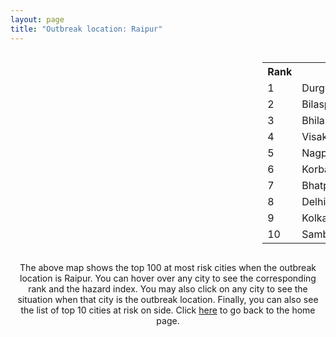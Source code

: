 ```yaml
---
layout: page
title: "Outbreak location: Raipur"
---
```

<div style="width: 100%; overflow: auto;">
<div style="width: 75%; float: left;">
<div id="mapid">
<script src="https://buda-magenta.github.io/hazard_map/load_map.js"></script>

<script>
var marker_outbreak = L.marker([21.237947, 81.633683],{"autoPan": true}).addTo(map); marker_outbreak.bindTooltip("Raipur").openTooltip();

var circle_1 = L.circle([21.199035, 81.397955], {"pane": "markerPane", "color": "red", "fill": true, "fillOpacity": 0.2, "fillRule": "evenodd", "lineCap": "round", "lineJoin": "round", "opacity": 1.0, "radius": 72837, "stroke": true, "weight": 3}).addTo(map);
circle_1.bindTooltip("Durg<br>rank: 1<br>hazard index: 0.072838")
circle_1.bindPopup('<a href="https://buda-magenta.github.io/hazard_map/Durg">Durg</a>')

var circle_2 = L.circle([22.383333, 82.133333], {"pane": "markerPane", "color": "red", "fill": true, "fillOpacity": 0.2, "fillRule": "evenodd", "lineCap": "round", "lineJoin": "round", "opacity": 1.0, "radius": 69938, "stroke": true, "weight": 3}).addTo(map);
circle_2.bindTooltip("Bilaspur<br>rank: 2<br>hazard index: 0.069939")
circle_2.bindPopup('<a href="https://buda-magenta.github.io/hazard_map/Bilaspur">Bilaspur</a>')

var circle_3 = L.circle([21.200996, 81.335426], {"pane": "markerPane", "color": "red", "fill": true, "fillOpacity": 0.2, "fillRule": "evenodd", "lineCap": "round", "lineJoin": "round", "opacity": 1.0, "radius": 53233, "stroke": true, "weight": 3}).addTo(map);
circle_3.bindTooltip("Bhilai Nagar<br>rank: 3<br>hazard index: 0.053234")
circle_3.bindPopup('<a href="https://buda-magenta.github.io/hazard_map/Bhilai_Nagar">Bhilai Nagar</a>')

var circle_4 = L.circle([17.723128, 83.301284], {"pane": "markerPane", "color": "red", "fill": true, "fillOpacity": 0.2, "fillRule": "evenodd", "lineCap": "round", "lineJoin": "round", "opacity": 1.0, "radius": 17754, "stroke": true, "weight": 3}).addTo(map);
circle_4.bindTooltip("Visakhapatnam<br>rank: 4<br>hazard index: 0.017754")
circle_4.bindPopup('<a href="https://buda-magenta.github.io/hazard_map/Visakhapatnam">Visakhapatnam</a>')

var circle_5 = L.circle([21.149813, 79.082056], {"pane": "markerPane", "color": "red", "fill": true, "fillOpacity": 0.2, "fillRule": "evenodd", "lineCap": "round", "lineJoin": "round", "opacity": 1.0, "radius": 17147, "stroke": true, "weight": 3}).addTo(map);
circle_5.bindTooltip("Nagpur<br>rank: 5<br>hazard index: 0.017148")
circle_5.bindPopup('<a href="https://buda-magenta.github.io/hazard_map/Nagpur">Nagpur</a>')

var circle_6 = L.circle([22.519770, 82.629515], {"pane": "markerPane", "color": "red", "fill": true, "fillOpacity": 0.2, "fillRule": "evenodd", "lineCap": "round", "lineJoin": "round", "opacity": 1.0, "radius": 13259, "stroke": true, "weight": 3}).addTo(map);
circle_6.bindTooltip("Korba<br>rank: 6<br>hazard index: 0.013260")
circle_6.bindPopup('<a href="https://buda-magenta.github.io/hazard_map/Korba">Korba</a>')

var circle_7 = L.circle([21.735348, 81.944459], {"pane": "markerPane", "color": "red", "fill": true, "fillOpacity": 0.2, "fillRule": "evenodd", "lineCap": "round", "lineJoin": "round", "opacity": 1.0, "radius": 12003, "stroke": true, "weight": 3}).addTo(map);
circle_7.bindTooltip("Bhatpara<br>rank: 7<br>hazard index: 0.012004")
circle_7.bindPopup('<a href="https://buda-magenta.github.io/hazard_map/Bhatpara">Bhatpara</a>')

var circle_8 = L.circle([28.651718, 77.221939], {"pane": "markerPane", "color": "red", "fill": true, "fillOpacity": 0.2, "fillRule": "evenodd", "lineCap": "round", "lineJoin": "round", "opacity": 1.0, "radius": 11142, "stroke": true, "weight": 3}).addTo(map);
circle_8.bindTooltip("Delhi<br>rank: 8<br>hazard index: 0.011143")
circle_8.bindPopup('<a href="https://buda-magenta.github.io/hazard_map/Delhi">Delhi</a>')

var circle_9 = L.circle([22.541418, 88.357691], {"pane": "markerPane", "color": "red", "fill": true, "fillOpacity": 0.2, "fillRule": "evenodd", "lineCap": "round", "lineJoin": "round", "opacity": 1.0, "radius": 8998, "stroke": true, "weight": 3}).addTo(map);
circle_9.bindTooltip("Kolkata<br>rank: 9<br>hazard index: 0.008998")
circle_9.bindPopup('<a href="https://buda-magenta.github.io/hazard_map/Kolkata">Kolkata</a>')

var circle_10 = L.circle([21.400000, 83.883333], {"pane": "markerPane", "color": "red", "fill": true, "fillOpacity": 0.2, "fillRule": "evenodd", "lineCap": "round", "lineJoin": "round", "opacity": 1.0, "radius": 8945, "stroke": true, "weight": 3}).addTo(map);
circle_10.bindTooltip("Sambalpur<br>rank: 10<br>hazard index: 0.008945")
circle_10.bindPopup('<a href="https://buda-magenta.github.io/hazard_map/Sambalpur">Sambalpur</a>')

var circle_11 = L.circle([19.075990, 72.877393], {"pane": "markerPane", "color": "red", "fill": true, "fillOpacity": 0.2, "fillRule": "evenodd", "lineCap": "round", "lineJoin": "round", "opacity": 1.0, "radius": 8496, "stroke": true, "weight": 3}).addTo(map);
circle_11.bindTooltip("Mumbai<br>rank: 11<br>hazard index: 0.008496")
circle_11.bindPopup('<a href="https://buda-magenta.github.io/hazard_map/Mumbai">Mumbai</a>')

var circle_12 = L.circle([17.388786, 78.461065], {"pane": "markerPane", "color": "red", "fill": true, "fillOpacity": 0.2, "fillRule": "evenodd", "lineCap": "round", "lineJoin": "round", "opacity": 1.0, "radius": 6854, "stroke": true, "weight": 3}).addTo(map);
circle_12.bindTooltip("Hyderabad<br>rank: 12<br>hazard index: 0.006854")
circle_12.bindPopup('<a href="https://buda-magenta.github.io/hazard_map/Hyderabad">Hyderabad</a>')

var circle_13 = L.circle([20.972740, 80.691555], {"pane": "markerPane", "color": "red", "fill": true, "fillOpacity": 0.2, "fillRule": "evenodd", "lineCap": "round", "lineJoin": "round", "opacity": 1.0, "radius": 6428, "stroke": true, "weight": 3}).addTo(map);
circle_13.bindTooltip("Rajnandgaon<br>rank: 13<br>hazard index: 0.006429")
circle_13.bindPopup('<a href="https://buda-magenta.github.io/hazard_map/Rajnandgaon">Rajnandgaon</a>')

var circle_14 = L.circle([20.843512, 75.525927], {"pane": "markerPane", "color": "red", "fill": true, "fillOpacity": 0.2, "fillRule": "evenodd", "lineCap": "round", "lineJoin": "round", "opacity": 1.0, "radius": 5680, "stroke": true, "weight": 3}).addTo(map);
circle_14.bindTooltip("Jalgaon<br>rank: 14<br>hazard index: 0.005680")
circle_14.bindPopup('<a href="https://buda-magenta.github.io/hazard_map/Jalgaon">Jalgaon</a>')

var circle_15 = L.circle([22.500000, 83.500000], {"pane": "markerPane", "color": "red", "fill": true, "fillOpacity": 0.2, "fillRule": "evenodd", "lineCap": "round", "lineJoin": "round", "opacity": 1.0, "radius": 5528, "stroke": true, "weight": 3}).addTo(map);
circle_15.bindTooltip("Raigarh<br>rank: 15<br>hazard index: 0.005528")
circle_15.bindPopup('<a href="https://buda-magenta.github.io/hazard_map/Raigarh">Raigarh</a>')

var circle_16 = L.circle([21.145629, 80.268387], {"pane": "markerPane", "color": "red", "fill": true, "fillOpacity": 0.2, "fillRule": "evenodd", "lineCap": "round", "lineJoin": "round", "opacity": 1.0, "radius": 5141, "stroke": true, "weight": 3}).addTo(map);
circle_16.bindTooltip("Gondiya<br>rank: 16<br>hazard index: 0.005141")
circle_16.bindPopup('<a href="https://buda-magenta.github.io/hazard_map/Gondiya">Gondiya</a>')

var circle_17 = L.circle([22.801519, 86.202958], {"pane": "markerPane", "color": "red", "fill": true, "fillOpacity": 0.2, "fillRule": "evenodd", "lineCap": "round", "lineJoin": "round", "opacity": 1.0, "radius": 4379, "stroke": true, "weight": 3}).addTo(map);
circle_17.bindTooltip("Jamshedpur<br>rank: 17<br>hazard index: 0.004379")
circle_17.bindPopup('<a href="https://buda-magenta.github.io/hazard_map/Jamshedpur">Jamshedpur</a>')

var circle_18 = L.circle([20.266777, 85.843559], {"pane": "markerPane", "color": "red", "fill": true, "fillOpacity": 0.2, "fillRule": "evenodd", "lineCap": "round", "lineJoin": "round", "opacity": 1.0, "radius": 4051, "stroke": true, "weight": 3}).addTo(map);
circle_18.bindTooltip("Bhubaneswar<br>rank: 18<br>hazard index: 0.004051")
circle_18.bindPopup('<a href="https://buda-magenta.github.io/hazard_map/Bhubaneswar">Bhubaneswar</a>')

var circle_19 = L.circle([18.112082, 83.405220], {"pane": "markerPane", "color": "red", "fill": true, "fillOpacity": 0.2, "fillRule": "evenodd", "lineCap": "round", "lineJoin": "round", "opacity": 1.0, "radius": 3334, "stroke": true, "weight": 3}).addTo(map);
circle_19.bindTooltip("Vizianagaram<br>rank: 19<br>hazard index: 0.003334")
circle_19.bindPopup('<a href="https://buda-magenta.github.io/hazard_map/Vizianagaram">Vizianagaram</a>')

var circle_20 = L.circle([19.087076, 82.023572], {"pane": "markerPane", "color": "red", "fill": true, "fillOpacity": 0.2, "fillRule": "evenodd", "lineCap": "round", "lineJoin": "round", "opacity": 1.0, "radius": 3104, "stroke": true, "weight": 3}).addTo(map);
circle_20.bindTooltip("Jagdalpur<br>rank: 20<br>hazard index: 0.003105")
circle_20.bindPopup('<a href="https://buda-magenta.github.io/hazard_map/Jagdalpur">Jagdalpur</a>')

var circle_21 = L.circle([22.214285, 84.872437], {"pane": "markerPane", "color": "red", "fill": true, "fillOpacity": 0.2, "fillRule": "evenodd", "lineCap": "round", "lineJoin": "round", "opacity": 1.0, "radius": 2859, "stroke": true, "weight": 3}).addTo(map);
circle_21.bindTooltip("Raurkela<br>rank: 21<br>hazard index: 0.002859")
circle_21.bindPopup('<a href="https://buda-magenta.github.io/hazard_map/Raurkela">Raurkela</a>')

var circle_22 = L.circle([23.258486, 77.401989], {"pane": "markerPane", "color": "red", "fill": true, "fillOpacity": 0.2, "fillRule": "evenodd", "lineCap": "round", "lineJoin": "round", "opacity": 1.0, "radius": 2109, "stroke": true, "weight": 3}).addTo(map);
circle_22.bindTooltip("Bhopal<br>rank: 22<br>hazard index: 0.002109")
circle_22.bindPopup('<a href="https://buda-magenta.github.io/hazard_map/Bhopal">Bhopal</a>')

var circle_23 = L.circle([19.807608, 85.825254], {"pane": "markerPane", "color": "red", "fill": true, "fillOpacity": 0.2, "fillRule": "evenodd", "lineCap": "round", "lineJoin": "round", "opacity": 1.0, "radius": 1828, "stroke": true, "weight": 3}).addTo(map);
circle_23.bindTooltip("Puri<br>rank: 23<br>hazard index: 0.001828")
circle_23.bindPopup('<a href="https://buda-magenta.github.io/hazard_map/Puri">Puri</a>')

var circle_24 = L.circle([22.890183, 88.426939], {"pane": "markerPane", "color": "red", "fill": true, "fillOpacity": 0.2, "fillRule": "evenodd", "lineCap": "round", "lineJoin": "round", "opacity": 1.0, "radius": 1667, "stroke": true, "weight": 3}).addTo(map);
circle_24.bindTooltip("Naihati<br>rank: 24<br>hazard index: 0.001667")
circle_24.bindPopup('<a href="https://buda-magenta.github.io/hazard_map/Naihati">Naihati</a>')

var circle_25 = L.circle([22.720362, 75.868200], {"pane": "markerPane", "color": "red", "fill": true, "fillOpacity": 0.2, "fillRule": "evenodd", "lineCap": "round", "lineJoin": "round", "opacity": 1.0, "radius": 1605, "stroke": true, "weight": 3}).addTo(map);
circle_25.bindTooltip("Indore<br>rank: 25<br>hazard index: 0.001605")
circle_25.bindPopup('<a href="https://buda-magenta.github.io/hazard_map/Indore">Indore</a>')

var circle_26 = L.circle([12.979120, 77.591300], {"pane": "markerPane", "color": "red", "fill": true, "fillOpacity": 0.2, "fillRule": "evenodd", "lineCap": "round", "lineJoin": "round", "opacity": 1.0, "radius": 1603, "stroke": true, "weight": 3}).addTo(map);
circle_26.bindTooltip("Bangalore<br>rank: 26<br>hazard index: 0.001603")
circle_26.bindPopup('<a href="https://buda-magenta.github.io/hazard_map/Bangalore">Bangalore</a>')

var circle_27 = L.circle([23.122634, 83.198189], {"pane": "markerPane", "color": "red", "fill": true, "fillOpacity": 0.2, "fillRule": "evenodd", "lineCap": "round", "lineJoin": "round", "opacity": 1.0, "radius": 1453, "stroke": true, "weight": 3}).addTo(map);
circle_27.bindTooltip("Ambikapur<br>rank: 27<br>hazard index: 0.001454")
circle_27.bindPopup('<a href="https://buda-magenta.github.io/hazard_map/Ambikapur">Ambikapur</a>')

var circle_28 = L.circle([20.468600, 85.879200], {"pane": "markerPane", "color": "red", "fill": true, "fillOpacity": 0.2, "fillRule": "evenodd", "lineCap": "round", "lineJoin": "round", "opacity": 1.0, "radius": 1320, "stroke": true, "weight": 3}).addTo(map);
circle_28.bindTooltip("Cuttack<br>rank: 28<br>hazard index: 0.001320")
circle_28.bindPopup('<a href="https://buda-magenta.github.io/hazard_map/Cuttack">Cuttack</a>')

var circle_29 = L.circle([26.838100, 80.934600], {"pane": "markerPane", "color": "red", "fill": true, "fillOpacity": 0.2, "fillRule": "evenodd", "lineCap": "round", "lineJoin": "round", "opacity": 1.0, "radius": 1275, "stroke": true, "weight": 3}).addTo(map);
circle_29.bindTooltip("Lucknow<br>rank: 29<br>hazard index: 0.001276")
circle_29.bindPopup('<a href="https://buda-magenta.github.io/hazard_map/Lucknow">Lucknow</a>')

var circle_30 = L.circle([25.438130, 81.833800], {"pane": "markerPane", "color": "red", "fill": true, "fillOpacity": 0.2, "fillRule": "evenodd", "lineCap": "round", "lineJoin": "round", "opacity": 1.0, "radius": 1209, "stroke": true, "weight": 3}).addTo(map);
circle_30.bindTooltip("Allahabad<br>rank: 30<br>hazard index: 0.001210")
circle_30.bindPopup('<a href="https://buda-magenta.github.io/hazard_map/Allahabad">Allahabad</a>')

var circle_31 = L.circle([25.335649, 83.007629], {"pane": "markerPane", "color": "red", "fill": true, "fillOpacity": 0.2, "fillRule": "evenodd", "lineCap": "round", "lineJoin": "round", "opacity": 1.0, "radius": 1178, "stroke": true, "weight": 3}).addTo(map);
circle_31.bindTooltip("Varanasi<br>rank: 31<br>hazard index: 0.001178")
circle_31.bindPopup('<a href="https://buda-magenta.github.io/hazard_map/Varanasi">Varanasi</a>')

var circle_32 = L.circle([26.460914, 80.321759], {"pane": "markerPane", "color": "red", "fill": true, "fillOpacity": 0.2, "fillRule": "evenodd", "lineCap": "round", "lineJoin": "round", "opacity": 1.0, "radius": 1079, "stroke": true, "weight": 3}).addTo(map);
circle_32.bindTooltip("Kanpur<br>rank: 32<br>hazard index: 0.001079")
circle_32.bindPopup('<a href="https://buda-magenta.github.io/hazard_map/Kanpur">Kanpur</a>')

var circle_33 = L.circle([25.609324, 85.123525], {"pane": "markerPane", "color": "red", "fill": true, "fillOpacity": 0.2, "fillRule": "evenodd", "lineCap": "round", "lineJoin": "round", "opacity": 1.0, "radius": 898, "stroke": true, "weight": 3}).addTo(map);
circle_33.bindTooltip("Patna<br>rank: 33<br>hazard index: 0.000899")
circle_33.bindPopup('<a href="https://buda-magenta.github.io/hazard_map/Patna">Patna</a>')

var circle_34 = L.circle([23.160894, 79.949770], {"pane": "markerPane", "color": "red", "fill": true, "fillOpacity": 0.2, "fillRule": "evenodd", "lineCap": "round", "lineJoin": "round", "opacity": 1.0, "radius": 893, "stroke": true, "weight": 3}).addTo(map);
circle_34.bindTooltip("Jabalpur<br>rank: 34<br>hazard index: 0.000893")
circle_34.bindPopup('<a href="https://buda-magenta.github.io/hazard_map/Jabalpur">Jabalpur</a>')

var circle_35 = L.circle([22.782355, 86.159003], {"pane": "markerPane", "color": "red", "fill": true, "fillOpacity": 0.2, "fillRule": "evenodd", "lineCap": "round", "lineJoin": "round", "opacity": 1.0, "radius": 798, "stroke": true, "weight": 3}).addTo(map);
circle_35.bindTooltip("Adityapur<br>rank: 35<br>hazard index: 0.000798")
circle_35.bindPopup('<a href="https://buda-magenta.github.io/hazard_map/Adityapur">Adityapur</a>')

var circle_36 = L.circle([24.500000, 81.000000], {"pane": "markerPane", "color": "red", "fill": true, "fillOpacity": 0.2, "fillRule": "evenodd", "lineCap": "round", "lineJoin": "round", "opacity": 1.0, "radius": 585, "stroke": true, "weight": 3}).addTo(map);
circle_36.bindTooltip("Satna<br>rank: 36<br>hazard index: 0.000586")
circle_36.bindPopup('<a href="https://buda-magenta.github.io/hazard_map/Satna">Satna</a>')

var circle_37 = L.circle([18.320022, 83.916077], {"pane": "markerPane", "color": "red", "fill": true, "fillOpacity": 0.2, "fillRule": "evenodd", "lineCap": "round", "lineJoin": "round", "opacity": 1.0, "radius": 567, "stroke": true, "weight": 3}).addTo(map);
circle_37.bindTooltip("Srikakulam<br>rank: 37<br>hazard index: 0.000568")
circle_37.bindPopup('<a href="https://buda-magenta.github.io/hazard_map/Srikakulam">Srikakulam</a>')

var circle_38 = L.circle([16.508759, 80.618510], {"pane": "markerPane", "color": "red", "fill": true, "fillOpacity": 0.2, "fillRule": "evenodd", "lineCap": "round", "lineJoin": "round", "opacity": 1.0, "radius": 539, "stroke": true, "weight": 3}).addTo(map);
circle_38.bindTooltip("Vijayawada<br>rank: 38<br>hazard index: 0.000540")
circle_38.bindPopup('<a href="https://buda-magenta.github.io/hazard_map/Vijayawada">Vijayawada</a>')

var circle_39 = L.circle([21.154541, 77.644296], {"pane": "markerPane", "color": "red", "fill": true, "fillOpacity": 0.2, "fillRule": "evenodd", "lineCap": "round", "lineJoin": "round", "opacity": 1.0, "radius": 510, "stroke": true, "weight": 3}).addTo(map);
circle_39.bindTooltip("Amravati<br>rank: 39<br>hazard index: 0.000511")
circle_39.bindPopup('<a href="https://buda-magenta.github.io/hazard_map/Amravati">Amravati</a>')

var circle_40 = L.circle([18.521428, 73.854454], {"pane": "markerPane", "color": "red", "fill": true, "fillOpacity": 0.2, "fillRule": "evenodd", "lineCap": "round", "lineJoin": "round", "opacity": 1.0, "radius": 479, "stroke": true, "weight": 3}).addTo(map);
circle_40.bindTooltip("Pune<br>rank: 40<br>hazard index: 0.000480")
circle_40.bindPopup('<a href="https://buda-magenta.github.io/hazard_map/Pune">Pune</a>')

var circle_41 = L.circle([19.194329, 72.970178], {"pane": "markerPane", "color": "red", "fill": true, "fillOpacity": 0.2, "fillRule": "evenodd", "lineCap": "round", "lineJoin": "round", "opacity": 1.0, "radius": 475, "stroke": true, "weight": 3}).addTo(map);
circle_41.bindTooltip("Thane<br>rank: 41<br>hazard index: 0.000475")
circle_41.bindPopup('<a href="https://buda-magenta.github.io/hazard_map/Thane">Thane</a>')

var circle_42 = L.circle([24.759267, 81.655000], {"pane": "markerPane", "color": "red", "fill": true, "fillOpacity": 0.2, "fillRule": "evenodd", "lineCap": "round", "lineJoin": "round", "opacity": 1.0, "radius": 474, "stroke": true, "weight": 3}).addTo(map);
circle_42.bindTooltip("Rewa<br>rank: 42<br>hazard index: 0.000475")
circle_42.bindPopup('<a href="https://buda-magenta.github.io/hazard_map/Rewa">Rewa</a>')

var circle_43 = L.circle([25.133173, 86.525040], {"pane": "markerPane", "color": "red", "fill": true, "fillOpacity": 0.2, "fillRule": "evenodd", "lineCap": "round", "lineJoin": "round", "opacity": 1.0, "radius": 456, "stroke": true, "weight": 3}).addTo(map);
circle_43.bindTooltip("Kharagpur<br>rank: 43<br>hazard index: 0.000457")
circle_43.bindPopup('<a href="https://buda-magenta.github.io/hazard_map/Kharagpur">Kharagpur</a>')

var circle_44 = L.circle([21.170200, 72.831100], {"pane": "markerPane", "color": "red", "fill": true, "fillOpacity": 0.2, "fillRule": "evenodd", "lineCap": "round", "lineJoin": "round", "opacity": 1.0, "radius": 454, "stroke": true, "weight": 3}).addTo(map);
circle_44.bindTooltip("Surat<br>rank: 44<br>hazard index: 0.000454")
circle_44.bindPopup('<a href="https://buda-magenta.github.io/hazard_map/Surat">Surat</a>')

var circle_45 = L.circle([23.370035, 85.325013], {"pane": "markerPane", "color": "red", "fill": true, "fillOpacity": 0.2, "fillRule": "evenodd", "lineCap": "round", "lineJoin": "round", "opacity": 1.0, "radius": 446, "stroke": true, "weight": 3}).addTo(map);
circle_45.bindTooltip("Ranchi<br>rank: 45<br>hazard index: 0.000446")
circle_45.bindPopup('<a href="https://buda-magenta.github.io/hazard_map/Ranchi">Ranchi</a>')

var circle_46 = L.circle([22.920982, 88.437022], {"pane": "markerPane", "color": "red", "fill": true, "fillOpacity": 0.2, "fillRule": "evenodd", "lineCap": "round", "lineJoin": "round", "opacity": 1.0, "radius": 443, "stroke": true, "weight": 3}).addTo(map);
circle_46.bindTooltip("Halisahar<br>rank: 46<br>hazard index: 0.000444")
circle_46.bindPopup('<a href="https://buda-magenta.github.io/hazard_map/Halisahar">Halisahar</a>')

var circle_47 = L.circle([20.993276, 75.839983], {"pane": "markerPane", "color": "red", "fill": true, "fillOpacity": 0.2, "fillRule": "evenodd", "lineCap": "round", "lineJoin": "round", "opacity": 1.0, "radius": 443, "stroke": true, "weight": 3}).addTo(map);
circle_47.bindTooltip("Bhusawal<br>rank: 47<br>hazard index: 0.000444")
circle_47.bindPopup('<a href="https://buda-magenta.github.io/hazard_map/Bhusawal">Bhusawal</a>')

var circle_48 = L.circle([23.795281, 86.430964], {"pane": "markerPane", "color": "red", "fill": true, "fillOpacity": 0.2, "fillRule": "evenodd", "lineCap": "round", "lineJoin": "round", "opacity": 1.0, "radius": 440, "stroke": true, "weight": 3}).addTo(map);
circle_48.bindTooltip("Dhanbad<br>rank: 48<br>hazard index: 0.000440")
circle_48.bindPopup('<a href="https://buda-magenta.github.io/hazard_map/Dhanbad">Dhanbad</a>')

var circle_49 = L.circle([22.949011, 88.435910], {"pane": "markerPane", "color": "red", "fill": true, "fillOpacity": 0.2, "fillRule": "evenodd", "lineCap": "round", "lineJoin": "round", "opacity": 1.0, "radius": 427, "stroke": true, "weight": 3}).addTo(map);
circle_49.bindTooltip("Kanchrapara<br>rank: 49<br>hazard index: 0.000427")
circle_49.bindPopup('<a href="https://buda-magenta.github.io/hazard_map/Kanchrapara">Kanchrapara</a>')

var circle_50 = L.circle([23.021624, 72.579707], {"pane": "markerPane", "color": "red", "fill": true, "fillOpacity": 0.2, "fillRule": "evenodd", "lineCap": "round", "lineJoin": "round", "opacity": 1.0, "radius": 425, "stroke": true, "weight": 3}).addTo(map);
circle_50.bindTooltip("Ahmedabad<br>rank: 50<br>hazard index: 0.000426")
circle_50.bindPopup('<a href="https://buda-magenta.github.io/hazard_map/Ahmedabad">Ahmedabad</a>')

var circle_51 = L.circle([25.531031, 78.652689], {"pane": "markerPane", "color": "red", "fill": true, "fillOpacity": 0.2, "fillRule": "evenodd", "lineCap": "round", "lineJoin": "round", "opacity": 1.0, "radius": 403, "stroke": true, "weight": 3}).addTo(map);
circle_51.bindTooltip("Jhansi<br>rank: 51<br>hazard index: 0.000403")
circle_51.bindPopup('<a href="https://buda-magenta.github.io/hazard_map/Jhansi">Jhansi</a>')

var circle_52 = L.circle([20.030976, 79.358139], {"pane": "markerPane", "color": "red", "fill": true, "fillOpacity": 0.2, "fillRule": "evenodd", "lineCap": "round", "lineJoin": "round", "opacity": 1.0, "radius": 402, "stroke": true, "weight": 3}).addTo(map);
circle_52.bindTooltip("Chandrapur<br>rank: 52<br>hazard index: 0.000403")
circle_52.bindPopup('<a href="https://buda-magenta.github.io/hazard_map/Chandrapur">Chandrapur</a>')

var circle_53 = L.circle([26.915458, 75.818982], {"pane": "markerPane", "color": "red", "fill": true, "fillOpacity": 0.2, "fillRule": "evenodd", "lineCap": "round", "lineJoin": "round", "opacity": 1.0, "radius": 388, "stroke": true, "weight": 3}).addTo(map);
circle_53.bindTooltip("Jaipur<br>rank: 53<br>hazard index: 0.000389")
circle_53.bindPopup('<a href="https://buda-magenta.github.io/hazard_map/Jaipur">Jaipur</a>')

var circle_54 = L.circle([17.005045, 81.780473], {"pane": "markerPane", "color": "red", "fill": true, "fillOpacity": 0.2, "fillRule": "evenodd", "lineCap": "round", "lineJoin": "round", "opacity": 1.0, "radius": 365, "stroke": true, "weight": 3}).addTo(map);
circle_54.bindTooltip("Rajahmundry<br>rank: 54<br>hazard index: 0.000366")
circle_54.bindPopup('<a href="https://buda-magenta.github.io/hazard_map/Rajahmundry">Rajahmundry</a>')

var circle_55 = L.circle([13.083694, 80.270186], {"pane": "markerPane", "color": "red", "fill": true, "fillOpacity": 0.2, "fillRule": "evenodd", "lineCap": "round", "lineJoin": "round", "opacity": 1.0, "radius": 335, "stroke": true, "weight": 3}).addTo(map);
circle_55.bindTooltip("Chennai<br>rank: 55<br>hazard index: 0.000335")
circle_55.bindPopup('<a href="https://buda-magenta.github.io/hazard_map/Chennai">Chennai</a>')

var circle_56 = L.circle([15.398403, 73.812918], {"pane": "markerPane", "color": "red", "fill": true, "fillOpacity": 0.2, "fillRule": "evenodd", "lineCap": "round", "lineJoin": "round", "opacity": 1.0, "radius": 290, "stroke": true, "weight": 3}).addTo(map);
circle_56.bindTooltip("Vasco Da Gama<br>rank: 56<br>hazard index: 0.000290")
circle_56.bindPopup('<a href="https://buda-magenta.github.io/hazard_map/Vasco_Da_Gama">Vasco Da Gama</a>')

var circle_57 = L.circle([20.259399, 76.976203], {"pane": "markerPane", "color": "red", "fill": true, "fillOpacity": 0.2, "fillRule": "evenodd", "lineCap": "round", "lineJoin": "round", "opacity": 1.0, "radius": 274, "stroke": true, "weight": 3}).addTo(map);
circle_57.bindTooltip("Malegaon<br>rank: 57<br>hazard index: 0.000274")
circle_57.bindPopup('<a href="https://buda-magenta.github.io/hazard_map/Malegaon">Malegaon</a>')

var circle_58 = L.circle([23.687130, 86.974659], {"pane": "markerPane", "color": "red", "fill": true, "fillOpacity": 0.2, "fillRule": "evenodd", "lineCap": "round", "lineJoin": "round", "opacity": 1.0, "radius": 266, "stroke": true, "weight": 3}).addTo(map);
circle_58.bindTooltip("Asansol<br>rank: 58<br>hazard index: 0.000266")
circle_58.bindPopup('<a href="https://buda-magenta.github.io/hazard_map/Asansol">Asansol</a>')

var circle_59 = L.circle([22.591260, 88.390964], {"pane": "markerPane", "color": "red", "fill": true, "fillOpacity": 0.2, "fillRule": "evenodd", "lineCap": "round", "lineJoin": "round", "opacity": 1.0, "radius": 263, "stroke": true, "weight": 3}).addTo(map);
circle_59.bindTooltip("Bidhan Nagar<br>rank: 59<br>hazard index: 0.000263")
circle_59.bindPopup('<a href="https://buda-magenta.github.io/hazard_map/Bidhan_Nagar">Bidhan Nagar</a>')

var circle_60 = L.circle([21.934900, 86.732400], {"pane": "markerPane", "color": "red", "fill": true, "fillOpacity": 0.2, "fillRule": "evenodd", "lineCap": "round", "lineJoin": "round", "opacity": 1.0, "radius": 242, "stroke": true, "weight": 3}).addTo(map);
circle_60.bindTooltip("Baripada<br>rank: 60<br>hazard index: 0.000242")
circle_60.bindPopup('<a href="https://buda-magenta.github.io/hazard_map/Baripada">Baripada</a>')

var circle_61 = L.circle([16.943739, 82.235061], {"pane": "markerPane", "color": "red", "fill": true, "fillOpacity": 0.2, "fillRule": "evenodd", "lineCap": "round", "lineJoin": "round", "opacity": 1.0, "radius": 234, "stroke": true, "weight": 3}).addTo(map);
circle_61.bindTooltip("Kakinada<br>rank: 61<br>hazard index: 0.000234")
circle_61.bindPopup('<a href="https://buda-magenta.github.io/hazard_map/Kakinada">Kakinada</a>')

var circle_62 = L.circle([19.877263, 75.339024], {"pane": "markerPane", "color": "red", "fill": true, "fillOpacity": 0.2, "fillRule": "evenodd", "lineCap": "round", "lineJoin": "round", "opacity": 1.0, "radius": 203, "stroke": true, "weight": 3}).addTo(map);
circle_62.bindTooltip("Aurangabad<br>rank: 62<br>hazard index: 0.000204")
circle_62.bindPopup('<a href="https://buda-magenta.github.io/hazard_map/Aurangabad">Aurangabad</a>')

var circle_63 = L.circle([21.879616, 77.875681], {"pane": "markerPane", "color": "red", "fill": true, "fillOpacity": 0.2, "fillRule": "evenodd", "lineCap": "round", "lineJoin": "round", "opacity": 1.0, "radius": 198, "stroke": true, "weight": 3}).addTo(map);
circle_63.bindTooltip("Betul<br>rank: 63<br>hazard index: 0.000198")
circle_63.bindPopup('<a href="https://buda-magenta.github.io/hazard_map/Betul">Betul</a>')

var circle_64 = L.circle([20.761862, 77.192172], {"pane": "markerPane", "color": "red", "fill": true, "fillOpacity": 0.2, "fillRule": "evenodd", "lineCap": "round", "lineJoin": "round", "opacity": 1.0, "radius": 185, "stroke": true, "weight": 3}).addTo(map);
circle_64.bindTooltip("Akola<br>rank: 64<br>hazard index: 0.000185")
circle_64.bindPopup('<a href="https://buda-magenta.github.io/hazard_map/Akola">Akola</a>')

var circle_65 = L.circle([23.250000, 87.750000], {"pane": "markerPane", "color": "red", "fill": true, "fillOpacity": 0.2, "fillRule": "evenodd", "lineCap": "round", "lineJoin": "round", "opacity": 1.0, "radius": 181, "stroke": true, "weight": 3}).addTo(map);
circle_65.bindTooltip("Barddhaman<br>rank: 65<br>hazard index: 0.000181")
circle_65.bindPopup('<a href="https://buda-magenta.github.io/hazard_map/Barddhaman">Barddhaman</a>')

var circle_66 = L.circle([25.773344, 84.784977], {"pane": "markerPane", "color": "red", "fill": true, "fillOpacity": 0.2, "fillRule": "evenodd", "lineCap": "round", "lineJoin": "round", "opacity": 1.0, "radius": 177, "stroke": true, "weight": 3}).addTo(map);
circle_66.bindTooltip("Chapra<br>rank: 66<br>hazard index: 0.000177")
circle_66.bindPopup('<a href="https://buda-magenta.github.io/hazard_map/Chapra">Chapra</a>')

var circle_67 = L.circle([24.476642, 86.606732], {"pane": "markerPane", "color": "red", "fill": true, "fillOpacity": 0.2, "fillRule": "evenodd", "lineCap": "round", "lineJoin": "round", "opacity": 1.0, "radius": 173, "stroke": true, "weight": 3}).addTo(map);
circle_67.bindTooltip("Deoghar<br>rank: 67<br>hazard index: 0.000173")
circle_67.bindPopup('<a href="https://buda-magenta.github.io/hazard_map/Deoghar">Deoghar</a>')

var circle_68 = L.circle([20.011247, 73.790236], {"pane": "markerPane", "color": "red", "fill": true, "fillOpacity": 0.2, "fillRule": "evenodd", "lineCap": "round", "lineJoin": "round", "opacity": 1.0, "radius": 160, "stroke": true, "weight": 3}).addTo(map);
circle_68.bindTooltip("Nashik<br>rank: 68<br>hazard index: 0.000160")
circle_68.bindPopup('<a href="https://buda-magenta.github.io/hazard_map/Nashik">Nashik</a>')

var circle_69 = L.circle([28.428262, 77.002700], {"pane": "markerPane", "color": "red", "fill": true, "fillOpacity": 0.2, "fillRule": "evenodd", "lineCap": "round", "lineJoin": "round", "opacity": 1.0, "radius": 157, "stroke": true, "weight": 3}).addTo(map);
circle_69.bindTooltip("Gurgaon<br>rank: 69<br>hazard index: 0.000158")
circle_69.bindPopup('<a href="https://buda-magenta.github.io/hazard_map/Gurgaon">Gurgaon</a>')

var circle_70 = L.circle([23.699128, 85.991069], {"pane": "markerPane", "color": "red", "fill": true, "fillOpacity": 0.2, "fillRule": "evenodd", "lineCap": "round", "lineJoin": "round", "opacity": 1.0, "radius": 156, "stroke": true, "weight": 3}).addTo(map);
circle_70.bindTooltip("Bokaro<br>rank: 70<br>hazard index: 0.000157")
circle_70.bindPopup('<a href="https://buda-magenta.github.io/hazard_map/Bokaro">Bokaro</a>')

var circle_71 = L.circle([17.980609, 79.598212], {"pane": "markerPane", "color": "red", "fill": true, "fillOpacity": 0.2, "fillRule": "evenodd", "lineCap": "round", "lineJoin": "round", "opacity": 1.0, "radius": 149, "stroke": true, "weight": 3}).addTo(map);
circle_71.bindTooltip("Warangal<br>rank: 71<br>hazard index: 0.000150")
circle_71.bindPopup('<a href="https://buda-magenta.github.io/hazard_map/Warangal">Warangal</a>')

var circle_72 = L.circle([9.931308, 76.267414], {"pane": "markerPane", "color": "red", "fill": true, "fillOpacity": 0.2, "fillRule": "evenodd", "lineCap": "round", "lineJoin": "round", "opacity": 1.0, "radius": 148, "stroke": true, "weight": 3}).addTo(map);
circle_72.bindTooltip("Kochi<br>rank: 72<br>hazard index: 0.000148")
circle_72.bindPopup('<a href="https://buda-magenta.github.io/hazard_map/Kochi">Kochi</a>')

var circle_73 = L.circle([28.402979, 77.310384], {"pane": "markerPane", "color": "red", "fill": true, "fillOpacity": 0.2, "fillRule": "evenodd", "lineCap": "round", "lineJoin": "round", "opacity": 1.0, "radius": 144, "stroke": true, "weight": 3}).addTo(map);
circle_73.bindTooltip("Faridabad<br>rank: 73<br>hazard index: 0.000145")
circle_73.bindPopup('<a href="https://buda-magenta.github.io/hazard_map/Faridabad">Faridabad</a>')

var circle_74 = L.circle([26.671329, 83.364583], {"pane": "markerPane", "color": "red", "fill": true, "fillOpacity": 0.2, "fillRule": "evenodd", "lineCap": "round", "lineJoin": "round", "opacity": 1.0, "radius": 136, "stroke": true, "weight": 3}).addTo(map);
circle_74.bindTooltip("Gorakhpur<br>rank: 74<br>hazard index: 0.000136")
circle_74.bindPopup('<a href="https://buda-magenta.github.io/hazard_map/Gorakhpur">Gorakhpur</a>')

var circle_75 = L.circle([23.405848, 88.495894], {"pane": "markerPane", "color": "red", "fill": true, "fillOpacity": 0.2, "fillRule": "evenodd", "lineCap": "round", "lineJoin": "round", "opacity": 1.0, "radius": 134, "stroke": true, "weight": 3}).addTo(map);
circle_75.bindTooltip("Krishnanagar<br>rank: 75<br>hazard index: 0.000135")
circle_75.bindPopup('<a href="https://buda-magenta.github.io/hazard_map/Krishnanagar">Krishnanagar</a>')

var circle_76 = L.circle([22.472223, 88.093845], {"pane": "markerPane", "color": "red", "fill": true, "fillOpacity": 0.2, "fillRule": "evenodd", "lineCap": "round", "lineJoin": "round", "opacity": 1.0, "radius": 131, "stroke": true, "weight": 3}).addTo(map);
circle_76.bindTooltip("Uluberia<br>rank: 76<br>hazard index: 0.000132")
circle_76.bindPopup('<a href="https://buda-magenta.github.io/hazard_map/Uluberia">Uluberia</a>')

var circle_77 = L.circle([26.716413, 88.430992], {"pane": "markerPane", "color": "red", "fill": true, "fillOpacity": 0.2, "fillRule": "evenodd", "lineCap": "round", "lineJoin": "round", "opacity": 1.0, "radius": 130, "stroke": true, "weight": 3}).addTo(map);
circle_77.bindTooltip("Siliguri<br>rank: 77<br>hazard index: 0.000130")
circle_77.bindPopup('<a href="https://buda-magenta.github.io/hazard_map/Siliguri">Siliguri</a>')

var circle_78 = L.circle([22.297314, 73.194257], {"pane": "markerPane", "color": "red", "fill": true, "fillOpacity": 0.2, "fillRule": "evenodd", "lineCap": "round", "lineJoin": "round", "opacity": 1.0, "radius": 127, "stroke": true, "weight": 3}).addTo(map);
circle_78.bindTooltip("Vadodara<br>rank: 78<br>hazard index: 0.000127")
circle_78.bindPopup('<a href="https://buda-magenta.github.io/hazard_map/Vadodara">Vadodara</a>')

var circle_79 = L.circle([27.209822, 79.048137], {"pane": "markerPane", "color": "red", "fill": true, "fillOpacity": 0.2, "fillRule": "evenodd", "lineCap": "round", "lineJoin": "round", "opacity": 1.0, "radius": 127, "stroke": true, "weight": 3}).addTo(map);
circle_79.bindTooltip("Mainpuri<br>rank: 79<br>hazard index: 0.000127")
circle_79.bindPopup('<a href="https://buda-magenta.github.io/hazard_map/Mainpuri">Mainpuri</a>')

var circle_80 = L.circle([18.793568, 80.815939], {"pane": "markerPane", "color": "red", "fill": true, "fillOpacity": 0.2, "fillRule": "evenodd", "lineCap": "round", "lineJoin": "round", "opacity": 1.0, "radius": 126, "stroke": true, "weight": 3}).addTo(map);
circle_80.bindTooltip("Bijapur<br>rank: 80<br>hazard index: 0.000126")
circle_80.bindPopup('<a href="https://buda-magenta.github.io/hazard_map/Bijapur">Bijapur</a>')

var circle_81 = L.circle([26.148658, 85.340013], {"pane": "markerPane", "color": "red", "fill": true, "fillOpacity": 0.2, "fillRule": "evenodd", "lineCap": "round", "lineJoin": "round", "opacity": 1.0, "radius": 123, "stroke": true, "weight": 3}).addTo(map);
circle_81.bindTooltip("Muzaffarpur<br>rank: 81<br>hazard index: 0.000123")
circle_81.bindPopup('<a href="https://buda-magenta.github.io/hazard_map/Muzaffarpur">Muzaffarpur</a>')

var circle_82 = L.circle([23.809612, 78.759114], {"pane": "markerPane", "color": "red", "fill": true, "fillOpacity": 0.2, "fillRule": "evenodd", "lineCap": "round", "lineJoin": "round", "opacity": 1.0, "radius": 122, "stroke": true, "weight": 3}).addTo(map);
circle_82.bindTooltip("Sagar<br>rank: 82<br>hazard index: 0.000122")
circle_82.bindPopup('<a href="https://buda-magenta.github.io/hazard_map/Sagar">Sagar</a>')

var circle_83 = L.circle([25.196826, 76.000893], {"pane": "markerPane", "color": "red", "fill": true, "fillOpacity": 0.2, "fillRule": "evenodd", "lineCap": "round", "lineJoin": "round", "opacity": 1.0, "radius": 120, "stroke": true, "weight": 3}).addTo(map);
circle_83.bindTooltip("Kota<br>rank: 83<br>hazard index: 0.000121")
circle_83.bindPopup('<a href="https://buda-magenta.github.io/hazard_map/Kota">Kota</a>')

var circle_84 = L.circle([18.627929, 73.800983], {"pane": "markerPane", "color": "red", "fill": true, "fillOpacity": 0.2, "fillRule": "evenodd", "lineCap": "round", "lineJoin": "round", "opacity": 1.0, "radius": 119, "stroke": true, "weight": 3}).addTo(map);
circle_84.bindTooltip("Pimpri Chinchwad<br>rank: 84<br>hazard index: 0.000119")
circle_84.bindPopup('<a href="https://buda-magenta.github.io/hazard_map/Pimpri_Chinchwad">Pimpri Chinchwad</a>')

var circle_85 = L.circle([23.174597, 75.785142], {"pane": "markerPane", "color": "red", "fill": true, "fillOpacity": 0.2, "fillRule": "evenodd", "lineCap": "round", "lineJoin": "round", "opacity": 1.0, "radius": 118, "stroke": true, "weight": 3}).addTo(map);
circle_85.bindTooltip("Ujjain<br>rank: 85<br>hazard index: 0.000118")
circle_85.bindPopup('<a href="https://buda-magenta.github.io/hazard_map/Ujjain">Ujjain</a>')

var circle_86 = L.circle([26.055318, 82.993139], {"pane": "markerPane", "color": "red", "fill": true, "fillOpacity": 0.2, "fillRule": "evenodd", "lineCap": "round", "lineJoin": "round", "opacity": 1.0, "radius": 114, "stroke": true, "weight": 3}).addTo(map);
circle_86.bindTooltip("Nizamabad<br>rank: 86<br>hazard index: 0.000115")
circle_86.bindPopup('<a href="https://buda-magenta.github.io/hazard_map/Nizamabad">Nizamabad</a>')

var circle_87 = L.circle([28.901090, 76.580194], {"pane": "markerPane", "color": "red", "fill": true, "fillOpacity": 0.2, "fillRule": "evenodd", "lineCap": "round", "lineJoin": "round", "opacity": 1.0, "radius": 114, "stroke": true, "weight": 3}).addTo(map);
circle_87.bindTooltip("Rohtak<br>rank: 87<br>hazard index: 0.000115")
circle_87.bindPopup('<a href="https://buda-magenta.github.io/hazard_map/Rohtak">Rohtak</a>')

var circle_88 = L.circle([16.291519, 80.454159], {"pane": "markerPane", "color": "red", "fill": true, "fillOpacity": 0.2, "fillRule": "evenodd", "lineCap": "round", "lineJoin": "round", "opacity": 1.0, "radius": 107, "stroke": true, "weight": 3}).addTo(map);
circle_88.bindTooltip("Guntur<br>rank: 88<br>hazard index: 0.000107")
circle_88.bindPopup('<a href="https://buda-magenta.github.io/hazard_map/Guntur">Guntur</a>')

var circle_89 = L.circle([24.935635, 82.647701], {"pane": "markerPane", "color": "red", "fill": true, "fillOpacity": 0.2, "fillRule": "evenodd", "lineCap": "round", "lineJoin": "round", "opacity": 1.0, "radius": 105, "stroke": true, "weight": 3}).addTo(map);
circle_89.bindTooltip("Mirzapur<br>rank: 89<br>hazard index: 0.000105")
circle_89.bindPopup('<a href="https://buda-magenta.github.io/hazard_map/Mirzapur">Mirzapur</a>')

var circle_90 = L.circle([20.166670, 79.172114], {"pane": "markerPane", "color": "red", "fill": true, "fillOpacity": 0.2, "fillRule": "evenodd", "lineCap": "round", "lineJoin": "round", "opacity": 1.0, "radius": 105, "stroke": true, "weight": 3}).addTo(map);
circle_90.bindTooltip("Bhadravati<br>rank: 90<br>hazard index: 0.000105")
circle_90.bindPopup('<a href="https://buda-magenta.github.io/hazard_map/Bhadravati">Bhadravati</a>')

var circle_91 = L.circle([22.600150, 77.926645], {"pane": "markerPane", "color": "red", "fill": true, "fillOpacity": 0.2, "fillRule": "evenodd", "lineCap": "round", "lineJoin": "round", "opacity": 1.0, "radius": 104, "stroke": true, "weight": 3}).addTo(map);
circle_91.bindTooltip("Hoshangabad<br>rank: 91<br>hazard index: 0.000104")
circle_91.bindPopup('<a href="https://buda-magenta.github.io/hazard_map/Hoshangabad">Hoshangabad</a>')

var circle_92 = L.circle([19.439885, 72.880383], {"pane": "markerPane", "color": "red", "fill": true, "fillOpacity": 0.2, "fillRule": "evenodd", "lineCap": "round", "lineJoin": "round", "opacity": 1.0, "radius": 102, "stroke": true, "weight": 3}).addTo(map);
circle_92.bindTooltip("Vasai<br>rank: 92<br>hazard index: 0.000102")
circle_92.bindPopup('<a href="https://buda-magenta.github.io/hazard_map/Vasai">Vasai</a>')

var circle_93 = L.circle([19.290314, 76.602903], {"pane": "markerPane", "color": "red", "fill": true, "fillOpacity": 0.2, "fillRule": "evenodd", "lineCap": "round", "lineJoin": "round", "opacity": 1.0, "radius": 100, "stroke": true, "weight": 3}).addTo(map);
circle_93.bindTooltip("Parbhani<br>rank: 93<br>hazard index: 0.000101")
circle_93.bindPopup('<a href="https://buda-magenta.github.io/hazard_map/Parbhani">Parbhani</a>')

var circle_94 = L.circle([30.909016, 75.851601], {"pane": "markerPane", "color": "red", "fill": true, "fillOpacity": 0.2, "fillRule": "evenodd", "lineCap": "round", "lineJoin": "round", "opacity": 1.0, "radius": 100, "stroke": true, "weight": 3}).addTo(map);
circle_94.bindTooltip("Ludhiana<br>rank: 94<br>hazard index: 0.000101")
circle_94.bindPopup('<a href="https://buda-magenta.github.io/hazard_map/Ludhiana">Ludhiana</a>')

var circle_95 = L.circle([28.863842, 78.805778], {"pane": "markerPane", "color": "red", "fill": true, "fillOpacity": 0.2, "fillRule": "evenodd", "lineCap": "round", "lineJoin": "round", "opacity": 1.0, "radius": 100, "stroke": true, "weight": 3}).addTo(map);
circle_95.bindTooltip("Moradabad<br>rank: 95<br>hazard index: 0.000100")
circle_95.bindPopup('<a href="https://buda-magenta.github.io/hazard_map/Moradabad">Moradabad</a>')

var circle_96 = L.circle([24.197443, 82.666145], {"pane": "markerPane", "color": "red", "fill": true, "fillOpacity": 0.2, "fillRule": "evenodd", "lineCap": "round", "lineJoin": "round", "opacity": 1.0, "radius": 99, "stroke": true, "weight": 3}).addTo(map);
circle_96.bindTooltip("Singrauli<br>rank: 96<br>hazard index: 0.000099")
circle_96.bindPopup('<a href="https://buda-magenta.github.io/hazard_map/Singrauli">Singrauli</a>')

var circle_97 = L.circle([23.833962, 80.392456], {"pane": "markerPane", "color": "red", "fill": true, "fillOpacity": 0.2, "fillRule": "evenodd", "lineCap": "round", "lineJoin": "round", "opacity": 1.0, "radius": 99, "stroke": true, "weight": 3}).addTo(map);
circle_97.bindTooltip("Murwara<br>rank: 97<br>hazard index: 0.000099")
circle_97.bindPopup('<a href="https://buda-magenta.github.io/hazard_map/Murwara">Murwara</a>')

var circle_98 = L.circle([16.676135, 81.170868], {"pane": "markerPane", "color": "red", "fill": true, "fillOpacity": 0.2, "fillRule": "evenodd", "lineCap": "round", "lineJoin": "round", "opacity": 1.0, "radius": 98, "stroke": true, "weight": 3}).addTo(map);
circle_98.bindTooltip("Eluru<br>rank: 98<br>hazard index: 0.000099")
circle_98.bindPopup('<a href="https://buda-magenta.github.io/hazard_map/Eluru">Eluru</a>')

var circle_99 = L.circle([26.083143, 86.032571], {"pane": "markerPane", "color": "red", "fill": true, "fillOpacity": 0.2, "fillRule": "evenodd", "lineCap": "round", "lineJoin": "round", "opacity": 1.0, "radius": 98, "stroke": true, "weight": 3}).addTo(map);
circle_99.bindTooltip("Darbhanga<br>rank: 99<br>hazard index: 0.000098")
circle_99.bindPopup('<a href="https://buda-magenta.github.io/hazard_map/Darbhanga">Darbhanga</a>')

var circle_100 = L.circle([25.603508, 83.507454], {"pane": "markerPane", "color": "red", "fill": true, "fillOpacity": 0.2, "fillRule": "evenodd", "lineCap": "round", "lineJoin": "round", "opacity": 1.0, "radius": 97, "stroke": true, "weight": 3}).addTo(map);
circle_100.bindTooltip("Ghazipur<br>rank: 100<br>hazard index: 0.000097")
circle_100.bindPopup('<a href="https://buda-magenta.github.io/hazard_map/Ghazipur">Ghazipur</a>')
</script>
</div>
</div>


<div style="width: 20%; float: right;">
<table>
<tr>
<th>Rank</th>
<th>City</th>
</tr>

<tr>
<td>1</td>
<td>Durg</td>
</tr>

<tr>
<td>2</td>
<td>Bilaspur</td>
</tr>

<tr>
<td>3</td>
<td>Bhilai Nagar</td>
</tr>

<tr>
<td>4</td>
<td>Visakhapatnam</td>
</tr>

<tr>
<td>5</td>
<td>Nagpur</td>
</tr>

<tr>
<td>6</td>
<td>Korba</td>
</tr>

<tr>
<td>7</td>
<td>Bhatpara</td>
</tr>

<tr>
<td>8</td>
<td>Delhi</td>
</tr>

<tr>
<td>9</td>
<td>Kolkata</td>
</tr>

<tr>
<td>10</td>
<td>Sambalpur</td>
</tr>

</table>
</div>
</div>


<p align="center"> The above map shows the top 100 at most risk cities when the outbreak location is Raipur. You can hover over any city to see the corresponding rank and the hazard index. You may also click on any city to see the situation when that city is the outbreak location. Finally, you can also see the list of top 10 cities at risk on side.  Click <a href="https://buda-magenta.github.io/hazard_map/">here</a> to go back to the home page.
</p>